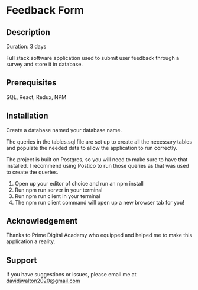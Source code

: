 # Feedback Form

## Description

Duration: 3 days

Full stack software application used to submit user feedback through a survey and store it in database.

## Prerequisites

SQL, React, Redux, NPM

## Installation

Create a database named your database name.

The queries in the tables.sql file are set up to create all the necessary tables and populate the needed data to allow the application to run correctly.

The project is built on Postgres, so you will need to make sure to have that installed. I recommend using Postico to run those queries as that was used to create the queries.

1. Open up your editor of choice and run an npm install
2. Run npm run server in your terminal
3. Run npm run client in your terminal
4. The npm run client command will open up a new browser tab for you!

## Acknowledgement

Thanks to Prime Digital Academy who equipped and helped me to make this application a reality.

## Support

If you have suggestions or issues, please email me at davidjwalton2020@gmail.com
